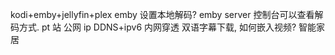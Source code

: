 kodi+emby+jellyfin+plex
emby 设置本地解码? emby server 控制台可以查看解码方式.
pt 站
公网 ip
DDNS+ipv6
内网穿透
双语字幕下载, 如何嵌入视频?
智能家居
